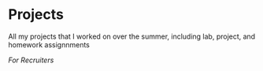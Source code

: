 # Projects

All my projects that I worked on over the summer, including lab, project, and homework assignnments

*For Recruiters*
